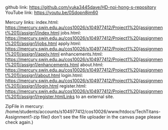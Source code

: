 github link: https://github.com/yuka3445dave/HD-noi-hong-s-repository
YouTube link: https://youtu.be/0Sdopn8jm60

Mercury links: 
index.html: https://mercury.swin.edu.au/cos10026/s104977412/Project1%20(assignment%201)/assign1/index.html
jobs.html: https://mercury.swin.edu.au/cos10026/s104977412/Project1%20(assignment%201)/assign1/jobs.html
apply.html: https://mercury.swin.edu.au/cos10026/s104977412/Project1%20(assignment%201)/assign1/apply.html
enhancements.html: https://mercury.swin.edu.au/cos10026/s104977412/Project1%20(assignment%201)/assign1/enhancements.html
about.html: https://mercury.swin.edu.au/cos10026/s104977412/Project1%20(assignment%201)/assign1/about.html
login.html: https://mercury.swin.edu.au/cos10026/s104977412/Project1%20(assignment%201)/assign1/login.html
register.html: https://mercury.swin.edu.au/cos10026/s104977412/Project1%20(assignment%201)/assign1/register.htmlLinks to an external site.

ZipFile in mercury: /home/students/accounts/s104977412/cos10026/www/htdocs/TechTitans-Assignment1-zip file(I don't see the file uploader in the canvas page please check again.)
